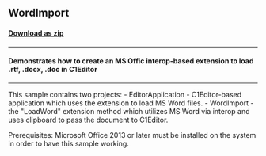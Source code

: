 ## WordImport
#### [Download as zip](https://grapecity.github.io/DownGit/#/home?url=https://github.com/GrapeCity/ComponentOne-WinForms-Samples/tree/master/NetFramework\XHtmlEditor\CS\WordImport)
____
#### Demonstrates how to create an MS Offic interop-based extension to load .rtf, .docx, .doc in C1Editor
____
This sample contains two projects: - EditorApplication - C1Editor-based application which uses the extension to load MS Word files. - WordImport - the "LoadWord" extension method which utilizes MS Word via interop and uses clipboard to pass the document to C1Editor. 

Prerequisites: Microsoft Office 2013 or later must be installed on the system in order to have this sample working. 









